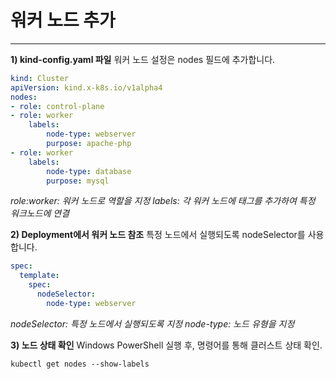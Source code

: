 # 워커 노드 추가
---

**1) kind-config.yaml 파일**
워커 노드 설정은 nodes 필드에 추가합니다.
```yaml
kind: Cluster
apiVersion: kind.x-k8s.io/v1alpha4
nodes:
- role: control-plane
- role: worker
    labels:
        node-type: webserver
        purpose: apache-php
- role: worker
    labels:
        node-type: database
        purpose: mysql
```
*role:worker: 워커 노드로 역할을 지정*
*labels: 각 워커 노드에 태그를 추가하여 특정 워크노드에 연결*
<br>

**2) Deployment에서 워커 노드 참조** 
특정 노드에서 실행되도록 nodeSelector를 사용합니다.
```yaml
spec:
  template:
    spec:
      nodeSelector:
        node-type: webserver
```
*nodeSelector: 특정 노드에서 실행되도록 지정*
*node-type: 노드 유형을 지정*
<br>

**3) 노드 상태 확인** 
Windows PowerShell 실행 후, 명령어를 통해 클러스트 상태 확인.
```
kubectl get nodes --show-labels
```

